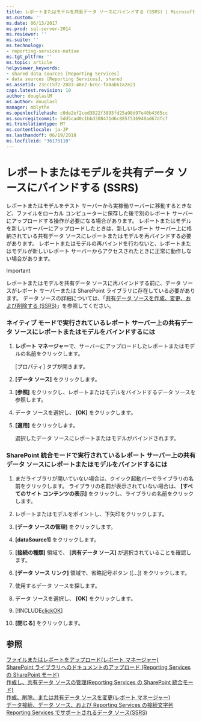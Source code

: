 ```yaml
---
title: レポートまたはモデルを共有データ ソースにバインドする (SSRS) | Microsoft Docs
ms.custom: ''
ms.date: 06/13/2017
ms.prod: sql-server-2014
ms.reviewer: ''
ms.suite: ''
ms.technology:
- reporting-services-native
ms.tgt_pltfrm: ''
ms.topic: article
helpviewer_keywords:
- shared data sources [Reporting Services]
- data sources [Reporting Services], shared
ms.assetid: 23cc15f2-2883-48e2-bc6c-fa0ab61a2e21
caps.latest.revision: 10
author: douglaslM
ms.author: douglasl
manager: mblythe
ms.openlocfilehash: c0de2ef2ced3822f3895fd25a98d97e40b4365cc
ms.sourcegitcommit: 5dd5cad0c1bbd308471d6c885f516948ad67dfcf
ms.translationtype: MT
ms.contentlocale: ja-JP
ms.lasthandoff: 06/19/2018
ms.locfileid: "36175110"
---
```

# <a name="bind-a-report-or-model-to-a-shared-data-source-ssrs"></a>レポートまたはモデルを共有データ ソースにバインドする (SSRS)
  レポートまたはモデルをテスト サーバーから実稼働サーバーに移動するときなど、ファイルをローカル コンピューターに保存した後で別のレポート サーバーにアップロードする操作が必要になる場合があります。 レポートまたはモデルを新しいサーバーにアップロードしたときは、新しいレポート サーバー上に格納されている共有データ ソースにレポートまたはモデルを再バインドする必要があります。 レポートまたはモデルの再バインドを行わないと、レポートまたはモデルが新しいレポート サーバーからアクセスされたときに正常に動作しない場合があります。  
  
> [!IMPORTANT]  
>  レポートまたはモデルを共有データ ソースに再バインドする前に、データ ソースがレポート サーバーまたは SharePoint ライブラリに存在している必要があります。 データ ソースの詳細については、「[共有データ ソースを作成、変更、および削除する (SSRS)](create-modify-and-delete-shared-data-sources-ssrs.md)」を参照してください。  
  
### <a name="to-bind-a-report-or-model-to-a-shared-data-source-on-a-report-server-running-in-native-mode"></a>ネイティブ モードで実行されているレポート サーバー上の共有データ ソースにレポートまたはモデルをバインドするには  
  
1.  **レポート マネージャー**で、サーバーにアップロードしたレポートまたはモデルの名前をクリックします。  
  
     [プロパティ] タブが開きます。  
  
2.  **[データ ソース]** をクリックします。  
  
3.  **[参照]** をクリックし、レポートまたはモデルをバインドするデータ ソースを参照します。  
  
4.  データ ソースを選択し、 **[OK]** をクリックします。  
  
5.  **[適用]** をクリックします。  
  
     選択したデータ ソースにレポートまたはモデルがバインドされます。  
  
### <a name="to-bind-a-report-or-model-to-a-shared-data-source-on-a-report-server-running-in-sharepoint-integrated-mode"></a>SharePoint 統合モードで実行されているレポート サーバー上の共有データ ソースにレポートまたはモデルをバインドするには  
  
1.  まだライブラリが開いていない場合は、クイック起動バーでライブラリの名前をクリックします。 ライブラリの名前が表示されていない場合は、 **[すべてのサイト コンテンツの表示]** をクリックし、ライブラリの名前をクリックします。  
  
2.  レポートまたはモデルをポイントし、下矢印をクリックします。  
  
3.  **[データ ソースの管理]** をクリックします。  
  
4.  **[dataSource1]** をクリックします。  
  
5.  **[接続の種類]** 領域で、 **[共有データ ソース]** が選択されていることを確認します。  
  
6.  **[データ ソース リンク]** 領域で、省略記号ボタン ([...]) をクリックします。  
  
7.  使用するデータ ソースを探します。  
  
8.  データ ソースを選択し、 **[OK]** をクリックします。  
  
9. [!INCLUDE[clickOK](../../includes/clickok-md.md)]  
  
10. **[閉じる]** をクリックします。  
  
## <a name="see-also"></a>参照  
 [ファイルまたはレポートをアップロード&#40;レポート マネージャー&#41;](../reports/upload-a-file-or-report-report-manager.md)   
 [SharePoint ライブラリへのドキュメントのアップロード (Reporting Services の SharePoint モード)](../upload-documents-to-a-sharepoint-library-reporting-services-in-sharepoint-mode.md)   
 [作成し、共有データ ソースの管理&#40;Reporting Services の SharePoint 統合モード&#41;](../create-manage-shared-data-sources-reporting-services-sharepoint-integrated-mode.md)   
 [作成、削除、または共有データ ソースを変更&#40;レポート マネージャー&#41;](../create-delete-or-modify-a-shared-data-source-report-manager.md)   
 [データ接続、データ ソース、および Reporting Services の接続文字列](../data-connections-data-sources-and-connection-strings-in-reporting-services.md)   
 [Reporting Services でサポートされるデータ ソース&#40;SSRS&#41;](../create-deploy-and-manage-mobile-and-paginated-reports.md)  
  
  
